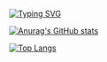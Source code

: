 [![Typing SVG](https://readme-typing-svg.demolab.com?font=Fira+Code&pause=1000&width=435&lines=hi+im+blaze+brown8722+and+i+like;html+;and+here+is+my+stats)](https://git.io/typing-svg)




[![Anurag's GitHub stats](https://github-readme-stats.vercel.app/api?username=blazebrown87221)](https://github.com/anuraghazra/github-readme-stats)





[![Top Langs](https://github-readme-stats.vercel.app/api/top-langs/?username=blazebrown87221)](https://github.com/anuraghazra/github-readme-stats)
